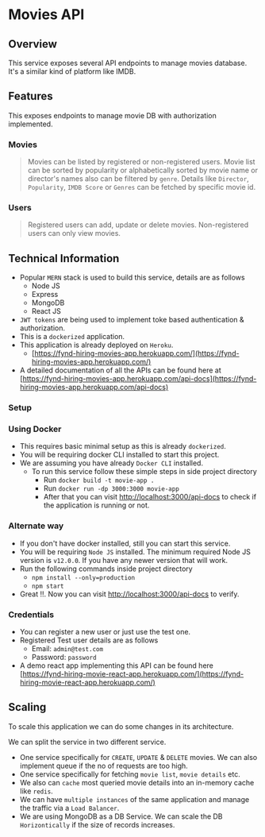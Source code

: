 # Movies API

## Overview

This service exposes several API endpoints to manage movies database. It's a similar kind of platform like IMDB.


## Features

This exposes endpoints to manage movie DB with authorization implemented.

### Movies
> Movies can be listed by registered or non-registered users.
> Movie list can be sorted by popularity or alphabetically sorted by movie name or director's names also can be filtered by `genre`.
> Details like `Director`, `Popularity`, `IMDB Score` or `Genres` can be fetched by specific movie id.

### Users
 > Registered users can add, update or delete movies. 
 > Non-registered users can only view movies.
 

## Technical Information
 - Popular `MERN` stack is used to build this service, details are as follows
   - Node JS
   - Express
   - MongoDB
   - React JS
 - `JWT tokens` are being used to implement toke based authentication & authorization.
 - This is a `dockerized` application.
 - This application is already deployed on `Heroku`.
   - [https://fynd-hiring-movies-app.herokuapp.com/](https://fynd-hiring-movies-app.herokuapp.com/)
 - A detailed documentation of all the APIs can be found here at [https://fynd-hiring-movies-app.herokuapp.com/api-docs](https://fynd-hiring-movies-app.herokuapp.com/api-docs)

### Setup
### Using Docker
 - This requires basic minimal setup as this is already `dockerized`.
 - You will be requiring docker CLI installed to start this project.
 - We are assuming you have already `Docker CLI` installed.
   - To run this service follow these simple steps in side project directory
     - Run `docker build -t movie-app .`
     - Run `docker run -dp 3000:3000 movie-app`
     - After that you can visit [http://localhost:3000/api-docs](http://localhost:3000/api-docs) to check if the application is running or not.

### Alternate way
- If you don't have docker installed, still you can start this service.
- You will be requiring `Node JS` installed. The minimum required Node JS version is `v12.0.0`. If you have any newer version that will work.
- Run the following commands inside project directory
  - `npm install --only=production`
  - `npm start`
- Great !!. Now you can visit [http://localhost:3000/api-docs](http://localhost:3000/api-docs) to verify.

### Credentials

- You can register a new user or just use the test one.
- Registered Test user details are as follows
  - Email: `admin@test.com`
  - Password: `password`
- A demo react app implementing this API can be found here [https://fynd-hiring-movie-react-app.herokuapp.com/](https://fynd-hiring-movie-react-app.herokuapp.com/)


## Scaling
To scale this application we can do some changes in its architecture.

We can split the service in two different service.
- One service specifically for `CREATE`, `UPDATE` & `DELETE` movies. We can also implement queue if the no of requests are too high.
- One service specifically for fetching `movie list`, `movie details` etc.
- We also can `cache` most queried movie details into an in-memory cache like `redis`.
- We can have `multiple instances` of the same application and manage the traffic via a `Load Balancer`.
- We are using MongoDB as a DB Service. We can scale the DB `Horizontically` if the size of records increases.
